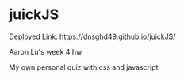 # juickJS

Deployed Link: https://dnsghd49.github.io/juickJS/

Aaron Lu's week 4 hw

My own personal quiz with css and javascript.
